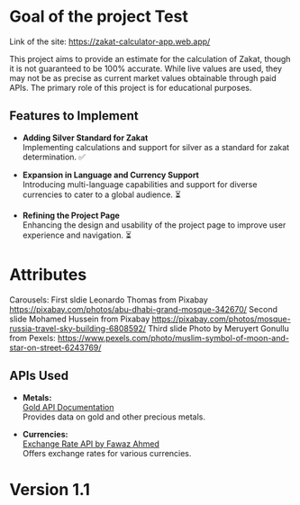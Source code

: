 # Goal of the project Test

Link of the site:
https://zakat-calculator-app.web.app/

This project aims to provide an estimate for the calculation of Zakat, though it is not guaranteed to be 100% accurate. While live values are used, they may not be as precise as current market values obtainable through paid APIs. The primary role of this project is for educational purposes.

## Features to Implement

- **Adding Silver Standard for Zakat**  
  Implementing calculations and support for silver as a standard for zakat determination. ✅

- **Expansion in Language and Currency Support**  
  Introducing multi-language capabilities and support for diverse currencies to cater to a global audience. ⏳

- **Refining the Project Page**  
  Enhancing the design and usability of the project page to improve user experience and navigation. ⏳

# Attributes

Carousels:
First sldie Leonardo Thomas from Pixabay https://pixabay.com/photos/abu-dhabi-grand-mosque-342670/
Second slide Mohamed Hussein from Pixabay https://pixabay.com/photos/mosque-russia-travel-sky-building-6808592/
Third slide Photo by Meruyert Gonullu from Pexels: https://www.pexels.com/photo/muslim-symbol-of-moon-and-star-on-street-6243769/

## APIs Used

- **Metals:**  
  [Gold API Documentation](https://www.gold-api.com/docs)  
  Provides data on gold and other precious metals.

- **Currencies:**  
  [Exchange Rate API by Fawaz Ahmed](https://github.com/fawazahmed0/exchange-api)  
  Offers exchange rates for various currencies.

# Version 1.1

